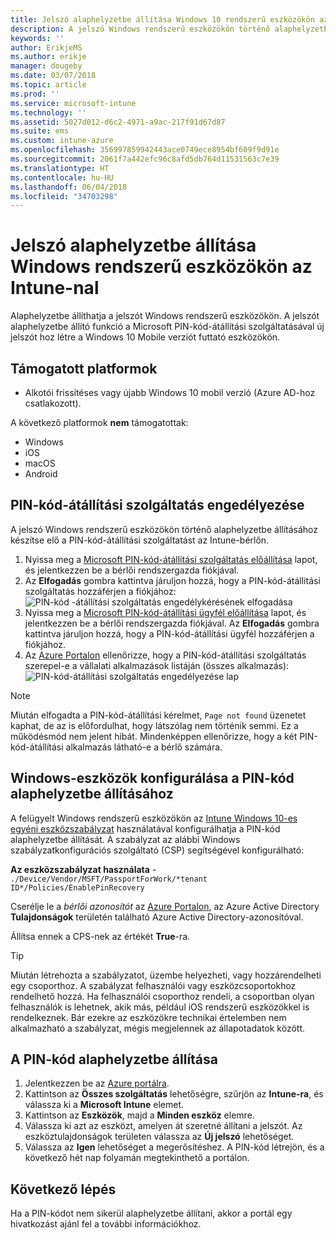 ```yaml
---
title: Jelszó alaphelyzetbe állítása Windows 10 rendszerű eszközökön az Azure-beli Microsoft Intune-nal | Microsoft Docs
description: A jelszó Windows rendszerű eszközökön történő alaphelyzetbe állításához telepítse a Microsoft PIN-kód-átállítási szolgáltatását és a Microsoft PIN-kód-átállítási ügynököt, hozzon létre eszközszabályzatot az Azure Active Directorybeli azonosító használatával, majd a Microsoft Intune segítségével állítsa alaphelyzetbe a jelszót az Azure Portalon.
keywords: ''
author: ErikjeMS
ms.author: erikje
manager: dougeby
ms.date: 03/07/2018
ms.topic: article
ms.prod: ''
ms.service: microsoft-intune
ms.technology: ''
ms.assetid: 5027d012-d6c2-4971-a9ac-217f91d67d87
ms.suite: ems
ms.custom: intune-azure
ms.openlocfilehash: 356997859942443ace0749ece8954bf609f9d91e
ms.sourcegitcommit: 2061f7a442efc96c8afd5db764d11531563c7e39
ms.translationtype: HT
ms.contentlocale: hu-HU
ms.lasthandoff: 06/04/2018
ms.locfileid: "34703298"
---
```

# <a name="reset-the-passcode-on-windows-devices-using-intune"></a>Jelszó alaphelyzetbe állítása Windows rendszerű eszközökön az Intune-nal

Alaphelyzetbe állíthatja a jelszót Windows rendszerű eszközökön. A jelszót alaphelyzetbe állító funkció a Microsoft PIN-kód-átállítási szolgáltatásával új jelszót hoz létre a Windows 10 Mobile verziót futtató eszközökön. 

## <a name="supported-platforms"></a>Támogatott platformok

- Alkotói frissítéses vagy újabb Windows 10 mobil verzió (Azure AD-hoz csatlakozott).

A következő platformok **nem** támogatottak:
- Windows
- iOS
- macOS
- Android

## <a name="authorize-the-pin-reset-services"></a>PIN-kód-átállítási szolgáltatás engedélyezése

A jelszó Windows rendszerű eszközökön történő alaphelyzetbe állításához készítse elő a PIN-kód-átállítási szolgáltatást az Intune-bérlőn.

1. Nyissa meg a [Microsoft PIN-kód-átállítási szolgáltatás előállítása](https://login.windows.net/common/oauth2/authorize?response_type=code&client_id=b8456c59-1230-44c7-a4a2-99b085333e84&resource=https%3A%2F%2Fgraph.windows.net&redirect_uri=https%3A%2F%2Fcred.microsoft.com&state=e9191523-6c2f-4f1d-a4f9-c36f26f89df0&prompt=admin_consent) lapot, és jelentkezzen be a bérlői rendszergazda fiókjával.
2. Az **Elfogadás** gombra kattintva járuljon hozzá, hogy a PIN-kód-átállítási szolgáltatás hozzáférjen a fiókjához: ![PIN-kód -átállítási szolgáltatás engedélykérésének elfogadása](./media/pin-reset-service-home-screen.png)
3. Nyissa meg a [Microsoft PIN-kód-átállítási ügyfél előállítása](https://login.windows.net/common/oauth2/authorize?response_type=code&client_id=9115dd05-fad5-4f9c-acc7-305d08b1b04e&resource=https%3A%2F%2Fcred.microsoft.com%2F&redirect_uri=ms-appx-web%3A%2F%2FMicrosoft.AAD.BrokerPlugin%2F9115dd05-fad5-4f9c-acc7-305d08b1b04e&state=6765f8c5-f4a7-4029-b667-46a6776ad611&prompt=admin_consent) lapot, és jelentkezzen be a bérlői rendszergazda fiókjával. Az **Elfogadás** gombra kattintva járuljon hozzá, hogy a PIN-kód-átállítási ügyfél hozzáférjen a fiókjához.
4. Az [Azure Portalon](https://portal.azure.com) ellenőrizze, hogy a PIN-kód-átállítási szolgáltatás szerepel-e a vállalati alkalmazások listáján (összes alkalmazás): ![PIN-kód-átállítási szolgáltatás engedélyezése lap](./media/pin-reset-service-application.png)

> [!NOTE]
> Miután elfogadta a PIN-kód-átállítási kérelmet, `Page not found` üzenetet kaphat, de az is előfordulhat, hogy látszólag nem történik semmi. Ez a működésmód nem jelent hibát. Mindenképpen ellenőrizze, hogy a két PIN-kód-átállítási alkalmazás látható-e a bérlő számára.

## <a name="configure-windows-devices-to-use-pin-reset"></a>Windows-eszközök konfigurálása a PIN-kód alaphelyzetbe állításához

A felügyelt Windows rendszerű eszközökön az [Intune Windows 10-es egyéni eszközszabályzat](custom-settings-windows-10.md) használatával konfigurálhatja a PIN-kód alaphelyzetbe állítását. A szabályzat az alábbi Windows szabályzatkonfigurációs szolgáltató (CSP) segítségével konfigurálható:

**Az eszközszabályzat használata** - `./Device/Vendor/MSFT/PassportForWork/*tenant ID*/Policies/EnablePinRecovery`

Cserélje le a *bérlői azonosítót* az [Azure Portalon](https://portal.azure.com), az Azure Active Directory **Tulajdonságok** területén található Azure Active Directory-azonosítóval.

Állítsa ennek a CPS-nek az értékét **True**-ra.

> [!TIP]
> Miután létrehozta a szabályzatot, üzembe helyezheti, vagy hozzárendelheti egy csoporthoz. A szabályzat felhasználói vagy eszközcsoportokhoz rendelhető hozzá. Ha felhasználói csoporthoz rendeli, a csoportban olyan felhasználók is lehetnek, akik más, például iOS rendszerű eszközökkel is rendelkeznek. Bár ezekre az eszközökre technikai értelemben nem alkalmazható a szabályzat, mégis megjelennek az állapotadatok között.

## <a name="reset-the-passcode"></a>A PIN-kód alaphelyzetbe állítása

1. Jelentkezzen be az [Azure portálra](https://portal.azure.com). 
2. Kattintson az **Összes szolgáltatás** lehetőségre, szűrjön az **Intune-ra**, és válassza ki a **Microsoft Intune** elemet.
3. Kattintson az **Eszközök**, majd a **Minden eszköz** elemre.
4. Válassza ki azt az eszközt, amelyen át szeretné állítani a jelszót. Az eszköztulajdonságok területen válassza az **Új jelszó** lehetőséget.
5. Válassza az **Igen** lehetőséget a megerősítéshez. A PIN-kód létrejön, és a következő hét nap folyamán megtekinthető a portálon.

## <a name="next-step"></a>Következő lépés

Ha a PIN-kódot nem sikerül alaphelyzetbe állítani, akkor a portál egy hivatkozást ajánl fel a további információkhoz.
